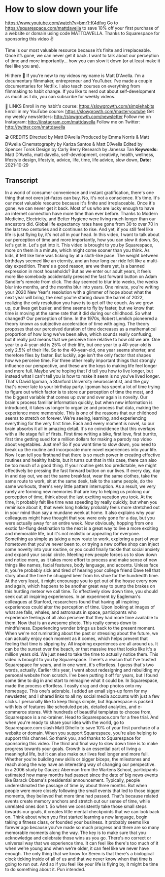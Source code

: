 # How to slow down your life
https://www.youtube.com/watch?v=bmr1-K4dfvg
Go to https://squarespace.com/mattdavella to save 10% off your first purchase of a website or domain using code MATTDAVELLA. Thanks to Squarespace for sponsoring this video ✌️

Time is our most valuable resource because it’s finite and irreplaceable. Once it’s gone, we can never get it back. I want to talk about our perception of time and more importantly... how you can slow it down (or at least make it feel like you are).

Hi there 👋 If you're new to my videos my name is Matt D'Avella. I'm a documentary filmmaker, entrepreneur and YouTuber. I've made a couple documentaries for Netflix. I also teach courses on everything from filmmaking to habit change. If you like to nerd out about self-development as much as I do, you can subscribe for weekly videos.

🔗 LINKS
Enroll in my habit's course:  https://slowgrowth.com/simplehabits
Enroll in my YouTube course:  https://slowgrowth.com/masteryoutube
Get my weekly newsletters:  http://slowgrowth.com/newsletter
Follow me on Instagram:  http://instagram.com/mattdavella
Follow me on Twitter:  http://twitter.com/mattdavella

🎬 CREDITS
Directed by Matt D’Avella
Produced by Emma Norris & Matt D’Avella
Cinematography by Kariza Santos & Matt D’Avella
Edited by Spencer Torok
Design by Carly Berry
Research by Janessa Tan
**Keywords:** Matt D'Avella, matt davella, self-development, creativity, health, wellness, lifestyle design, lifestyle, advice, life, time, life advice, slow down, 
**Date:** 2021-10-29

## Transcript
 In a world of consumer convenience and instant gratification, there's one thing that not even jet-fazos can buy. No, it's not a conscience. It's time. It's our most valuable resource because it's finite and irreplaceable. Once it's gone, we can never get it back. Most of us who are lucky enough to have an internet connection have more time than ever before. Thanks to Modern Medicine, Electricity, and Better Hygiene were living much longer than our ancestors did. Global life expectancy rates have gone from 30 to over 70 in the last two centuries and it continues to rise. And yet, if you still feel like life is just flying by, it's not all in your head. In this video, I want to talk about our perception of time and more importantly, how you can slow it down. So, let's get in. Let's get into it. This video is brought to you by Squarespace, more on them in a minute, which might come sooner than you think. As kids, it felt like time was ticking by at a sloth-like pace. The weight between birthdays seemed like an eternity, and an hour long car ride felt like a multi-day expedition. There's a good reason, are we there yet, is a banned expression in most households? But as we enter our adult years, it feels more like somebody accidentally pressed the fast forward button on Adam Sandler's remote from click. The day seemed to blur into weeks, the weeks blur into months, and the months blur into years. One minute, you're writing your 2020 New Year's resolution with a glimmer of hope about what the next year will bring, the next you're staring down the barrel of 2022, realizing the only resolution you have is to get off the couch. As we grow up, our lives get busier, and time seems to fly by faster, but we know that time is moving at the same rate that it did during our childhood. So what changed? Our perception of time. In the 1970s, Robert Lemlich pioneered a theory known as subjective acceleration of time with aging. The theory proposes that our perceived duration of time decreases as a mathematical proportion of how long we've been alive, which sounds really confusing, but it really just means that we perceive time relative to how old we are. One year to a 4-year-old is 25% of their life, but one year to a 40-year-old is only 2.5% of their life. So to the 40-year-old, one year seems shorter, and therefore flies by faster. But luckily, age isn't the only factor that shapes how we perceive time. For three other really important things that strongly influence our perspective, and these are the keys to making life feel longer and more full. Maybe we're hoping that I'd tell you how to live longer, but instead what I can't tell you is how to make it seem is no you've lived longer. That's David Igoman, a Stanford University neuroscientist, and the guy that's never late to your birthday party. Igoman has spent a lot of time trying to figure out which factor is to store our perception of time the most, and the biggest variable that comes up over and over again is novelty. Our brain's process familiar information quickly, but when new information is introduced, it takes us longer to organize and process that data, making the experience more memorable. This is one of the reasons that our childhood seems to stretch on forever. We're seeing, learning, and experiencing everything for the very first time. Each and every moment is novel, so our brain absorbs it all in amazing detail. It's no coincidence that this overlaps with a life stage full of firsts. First time writing a bike, first love, first burrito, first time getting sued for a million dollars for making a parody rap video about vegetables. Just me? So if you want time to slow down, you need to break up the routine and incorporate more novel experiences into your life. Now I can tell you firsthand that there is so much power in creating effective routines and healthy habits, but it turns out that in this case, there can also be too much of a good thing. If your routine gets too predictable, we might effectively be pressing the fast forward button on our lives. If every day, day in and day out, we eat the same breakfast, wear the same clothes, take the same route to work, sit at the same desk, talk to the same people, do the same workouts, there's very little pattern interruption. As a result, we very rarely are forming new memories that are key to helping us prolong our perception of time, think about the last exciting vacation you took. At the time, it probably felt like time was speeding by really quickly, but when you reminisce about it, that week long holiday probably feels more stretched out in your mind than say a mundane week at home. It also explains why your colleagues might have thought that you were only gone for a day, but you were actually away for an entire week. Now obviously, hopping from one exotic far-flung destination to the next is a great way to live a more exciting and memorable life, but it's not realistic or appealing for everyone. Something as simple as taking a new route to work, exploring a part of your hometown that you've never been to, or trying a new coffee shop can inject some novelty into your routine, or you could finally tackle that social anxiety and expand your social circle. Meeting new people forces us to slow down and notice more, as it takes more effort to process and make sense of new things like names, facial features, body language, and accents. Unless face it, you're probably sick and tired of hearing your college friend Dave tell that story about the time he chugged beer from his shoe for the hundredth time. At the very least, it might encourage you to get out of the house every now and again, which happens to be another great way to pump the brakes on this hurtling meteor we call time. To effectively slow down time, you should seek out all inspiring experiences. In an experiment by Eagleman's colleagues at Stanford, researchers found that having all inspiring experiences could alter the perception of time. Upon looking at images of what are falls, whales, and astronauts in space, participants who experience feelings of all also perceive that they had more time available to them. Now that is an awesome photo. This really comes down to mindfulness. Experiencing wonder brings us back to the present moment. When we're not ruminating about the past or stressing about the future, we can actually enjoy each moment as it comes, which helps prevent that feeling that time is slipping by. All inspiring experiences are all around us. It can be the sunset over the beach, or that massive tree that looks like it's a million years old. We just need to take the time to actually notice them. This video is brought to you by Squarespace. There's a reason that I've trusted Squarespace for years, and in one word, it's effortless. I guess that's two words, actually. Earlier this year, I went about redesigning and rebuilding my personal website from scratch. I've been putting it off for years, but I found some time to dig in and start to reimagine what it could be. In Squarespace, made the process effortless. I easily drag and drop photos onto my homepage. This one's adorable. I added an email sign-up form for my newsletter, and I shared links to all my social media accounts with just a few clicks. I personally like to keep things simple, but Squarespace is packed with lots of features like scheduled posts, detailed analytics, and e-commerce stores. With hundreds of beautiful templates to choose from, Squarespace is a no-brainer. Head to Squarespace.com for a free trial. And when you're ready to share your idea with the world, go to Squarespace.com slash Matt Dihello to save 10% of your first purchase of a website or domain. When you support Squarespace, you're also helping to support this channel. So thank you, and thanks to Squarespace for sponsoring this video. The third and final way to slow down time is to make progress towards your goals. Growth is an essential part of living a meaningful life, but it can also make our lives feel longer and more full. Whether you're building new skills or bigger biceps, the milestones and reach along the way have an interesting way of changing our perspective. In a 2006 study by Gauzez Aberman from the Wartens School, participants estimated how many months had passed since the date of big news events like Barack Obama's presidential announcement. Typically, people underestimated the passage of time by about three months. But when people were more closely following the small events that led to those bigger moments, they believed that more time had passed. That's because related events create memory anchors and stretch out our sense of time, while unrelated ones don't. So when we consistently take those small steps towards our goals, it creates little mental checkpoints that we can look back on. Think about when you first started learning a new language, begin taking a fitness class, or founded your business. It probably seems like forever ago because you've made so much progress and there are so many memorable moments along the way. The key is to make sure that you acknowledge and celebrate those wins as you go. There's no correct or universal way that we experience time. It can feel like there's too much of it when we're young and when we're older, it can feel like we never have enough. The only thing that we know for Seren is that there's a biological clock ticking inside of all of us and that we never know when that time is going to run out. And so if you feel like your life is flying by, it might be time to do something about it. Pun intended.
